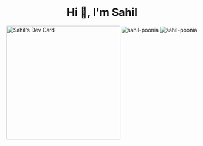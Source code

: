 
<h1 align="center">Hi 👋, I'm Sahil</h1>

<a href="https://app.daily.dev/sahil"><img src="https://api.daily.dev/devcards/2547b70d36244d37ad6840cdae6b0cf0.png?r=w4v" width="300" align="left" alt="Sahil's Dev Card"/></a>

<img align="center" margin="10" src="https://github-readme-stats.vercel.app/api?username=sahil-poonia&show_icons=true&theme=tokyonight&locale=en" alt="sahil-poonia" />

<img align="center" src="https://github-readme-streak-stats.herokuapp.com/?user=sahil-poonia&theme=dark" alt="sahil-poonia" />
